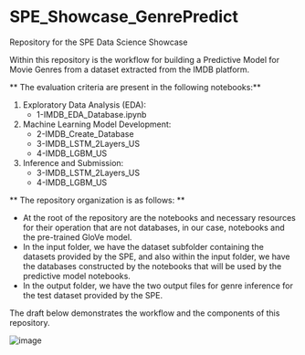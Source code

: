 # SPE_Showcase_GenrePredict
Repository for the SPE Data Science Showcase

Within this repository is the workflow for building a Predictive Model for Movie Genres from a dataset extracted from the IMDB platform.

** The evaluation criteria are present in the following notebooks:** 

1. Exploratory Data Analysis (EDA):
   - 1-IMDB_EDA_Database.ipynb
2. Machine Learning Model Development:
   - 2-IMDB_Create_Database
   - 3-IMDB_LSTM_2Layers_US
   - 4-IMDB_LGBM_US
3. Inference and Submission:
   - 3-IMDB_LSTM_2Layers_US
   - 4-IMDB_LGBM_US
   

** The repository organization is as follows: **

- At the root of the repository are the notebooks and necessary resources for their operation that are not databases, in our case, notebooks and the pre-trained GloVe model.
- In the input folder, we have the dataset subfolder containing the datasets provided by the SPE, and also within the input folder, we have the databases constructed by the notebooks that will be used by the predictive model notebooks.
- In the output folder, we have the two output files for genre inference for the test dataset provided by the SPE.


The draft below demonstrates the workflow and the components of this repository.

![image](https://github.com/cmatos17/SPE_Showcase_GenrePredict/assets/43851217/13706266-176a-4e58-a144-17d0cdfa72bd)
